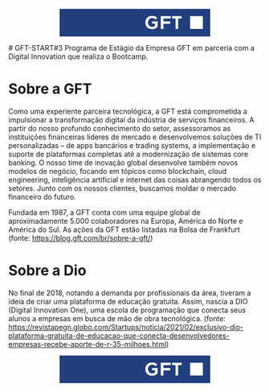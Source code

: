 <p align="center">
  <a href="https://www.gft.com/br/pt/" target="_blank">
    <img align="center" width="300" src="https://github.com/Paulo-Ultra/GFT-START-3/blob/main/GFT%20Logo.png" style="max-width:100%;">
     </a>
</p>
# GFT-START#3
Programa de Estágio da Empresa GFT em parceria com a Digital Innovation que realiza o Bootcamp.

# Sobre a GFT

Como uma experiente parceira tecnológica, a GFT está comprometida a impulsionar a transformação digital da indústria de serviços financeiros. A partir do nosso profundo conhecimento do setor, assessoramos as instituições financeiras líderes de mercado e desenvolvemos soluções de TI personalizadas – de apps bancários e trading systems, a implementação e suporte de plataformas completas até a modernização de sistemas core banking. O nosso time de inovação global desenvolve também novos modelos de negócio, focando em tópicos como blockchain, cloud engineering, inteligência artificial e internet das coisas abrangendo todos os setores. Junto com os nossos clientes, buscamos moldar o mercado financeiro do futuro.

Fundada em 1987, a GFT conta com uma equipe global de aproximadamente 5.000 colaboradores na Europa, América do Norte e América do Sul. As ações da GFT estão listadas na Bolsa de Frankfurt (fonte: https://blog.gft.com/br/sobre-a-gft/)

# Sobre a Dio

No final de 2018, notando a demanda por profissionais da área, tiveram a ideia de criar uma plataforma de educação gratuita. Assim, nascia a DIO (Digital Innovation One), uma escola de programação que conecta seus alunos a empresas em busca de mão de obra tecnológica. (fonte: https://revistapegn.globo.com/Startups/noticia/2021/02/exclusivo-dio-plataforma-gratuita-de-educacao-que-conecta-desenvolvedores-empresas-recebe-aporte-de-r-35-milhoes.html)

<p align="center">
  <a href="https://www.gft.com/br/pt/" target="_blank">
    <img align="center" width="300" src="https://github.com/Paulo-Ultra/GFT-START-3/blob/main/GFT%20Logo.png" style="max-width:100%;">
     </a>
</p>
